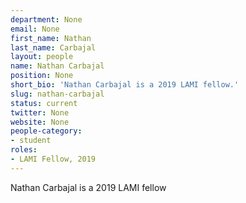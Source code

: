 ```yaml
---
department: None
email: None
first_name: Nathan
last_name: Carbajal
layout: people
name: Nathan Carbajal
position: None
short_bio: 'Nathan Carbajal is a 2019 LAMI fellow.'
slug: nathan-carbajal
status: current
twitter: None
website: None
people-category:
- student
roles:
- LAMI Fellow, 2019
---
```

Nathan Carbajal is a 2019 LAMI fellow
